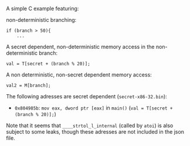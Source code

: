 A simple C example featuring:

non-deterministic branching:

```
if (branch > 50){
    ...
```

A secret dependent, non-deterministic memory access in the non-deterministic branch:

```
val = T[secret + (branch % 20)];
```

A non deterministic, non-secret dependent memory access:

```
val2 = M[branch];
```


The following adresses are secret dependent (`secret-x86-32.bin`):

- `0x804985b`: `mov eax, dword ptr [eax]` in `main()` (`val = T[secret + (branch % 20)];`)

Note that it seems that `____strtol_l_internal` (called by `atoi`) is also subject to some leaks, though these adresses are not included in the json file.